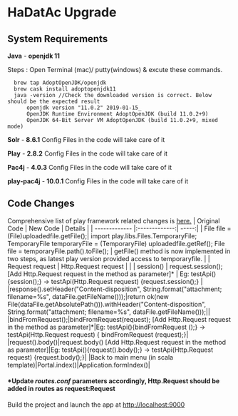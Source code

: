# HaDatAc Upgrade

## System Requirements
**Java** - **openjdk 11**

Steps : Open Terminal (mac)/ putty(windows) & excute these commands.

      brew tap AdoptOpenJDK/openjdk
      brew cask install adoptopenjdk11
      java -version //Check the downloaded version is correct. Below should be the expected result
          openjdk version "11.0.2" 2019-01-15_     
          OpenJDK Runtime Environment AdoptOpenJDK (build 11.0.2+9)     
          OpenJDK 64-Bit Server VM AdoptOpenJDK (build 11.0.2+9, mixed mode)

**Solr** -  **8.6.1**
Config Files in the code will take care of it

**Play** - **2.8.2** 
Config Files in the code will take care of it

**Pac4j** - **4.0.3** 
Config Files in the code will take care of it

**play-pac4j** - **10.0.1** 
Config Files in the code will take care of it

## Code Changes
Comprehensive list of play framework related changes is [here.](https://www.playframework.com/documentation/2.8.x/Requirements)
| Original Code        | New Code           | Details  |
| ------------- |:-------------:| -----:|
| File file = (File)uploadedfile.getFile();| import play.libs.Files.TemporaryFile;      TemporaryFile temporaryFile = (TemporaryFile) uploadedfile.getRef();     File file = temporaryFile.path().toFile(); | getFile() method is now implemented in two steps, as latest play version provided access to temporaryfile. |
| Request request      | Http.Request request      |    |
| session() | request.session(); [Add Http.Request request in the method as parameter]*      |    Eg: testApi(){session();} -> testApi(Http.Request request) {request.session();} |
|response().setHeader("Content-disposition", String.format("attachment; filename=%s", dataFile.getFileName()));|return ok(new File(dataFile.getAbsolutePath())).withHeader("Content-disposition", String.format("attachment; filename=%s", dataFile.getFileName()));||
|bindFromRequest();|bindFromRequest(request); [Add Http.Request request in the method as parameter]*|Eg: testApi(){bindFromRequest ();} -> testApi(Http.Request request) { bindFromRequest (request);}|
|request().body()|request.body() [Add Http.Request request in the method as parameter]|Eg: testApi(){request().body();} -> testApi(Http.Request request) {request.body();}|
|Back to main menu (in scala template)|Portal.index()|Application.formIndex()|



#### *Update _routes.conf_ parameters accordingly, Http.Request should be added in routes as **request:Request**
Build the project and launch the app at [http://localhost:9000](http://localhost:9000)
